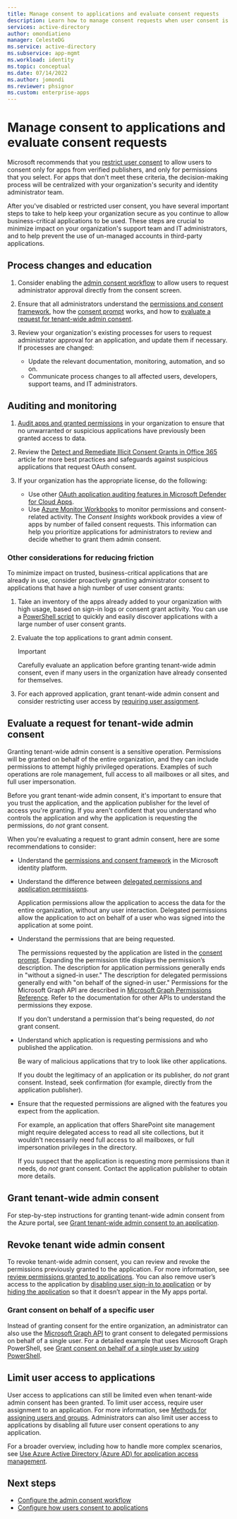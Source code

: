 ```yaml
---
title: Manage consent to applications and evaluate consent requests
description: Learn how to manage consent requests when user consent is disabled or restricted, and how to evaluate a request for tenant-wide admin consent to an application in Azure Active Directory.
services: active-directory
author: omondiatieno
manager: CelesteDG
ms.service: active-directory
ms.subservice: app-mgmt
ms.workload: identity
ms.topic: conceptual
ms.date: 07/14/2022
ms.author: jomondi
ms.reviewer: phsignor
ms.custom: enterprise-apps
---
```


# Manage consent to applications and evaluate consent requests

Microsoft recommends that you [restrict user consent](../../active-directory/manage-apps/configure-user-consent.md) to allow users to consent only for apps from verified publishers, and only for permissions that you select. For apps that don't meet these criteria, the decision-making process will be centralized with your organization's security and identity administrator team.

After you've disabled or restricted user consent, you have several important steps to take to help keep your organization secure as you continue to allow business-critical applications to be used. These steps are crucial to minimize impact on your organization's support team and IT administrators, and to help prevent the use of un-managed accounts in third-party applications.

## Process changes and education

 1. Consider enabling the [admin consent workflow](configure-admin-consent-workflow.md) to allow users to request administrator approval directly from the consent screen.

 1. Ensure that all administrators understand the [permissions and consent framework](../develop/consent-framework.md), how the [consent prompt](../develop/application-consent-experience.md) works, and how to [evaluate a request for tenant-wide admin consent](#evaluate-a-request-for-tenant-wide-admin-consent).

 1. Review your organization's existing processes for users to request administrator approval for an application, and update them if necessary. If processes are changed:
    * Update the relevant documentation, monitoring, automation, and so on.
    * Communicate process changes to all affected users, developers, support teams, and IT administrators.

## Auditing and monitoring

1. [Audit apps and granted permissions](../../security/fundamentals/steps-secure-identity.md#audit-apps-and-consented-permissions) in your organization to ensure that no unwarranted or suspicious applications have previously been granted access to data.

2. Review the [Detect and Remediate Illicit Consent Grants in Office 365](/microsoft-365/security/office-365-security/detect-and-remediate-illicit-consent-grants) article for more best practices and safeguards against suspicious applications that request OAuth consent.

3. If your organization has the appropriate license, do the following:

    * Use other [OAuth application auditing features in Microsoft Defender for Cloud Apps](/cloud-app-security/investigate-risky-oauth).
    * Use [Azure Monitor Workbooks](../reports-monitoring/howto-use-azure-monitor-workbooks.md)  to monitor permissions and consent-related activity. The *Consent Insights* workbook provides a view of apps by number of failed consent requests. This information can help you prioritize applications for administrators to review and decide whether to grant them admin consent.

### Other considerations for reducing friction

To minimize impact on trusted, business-critical applications that are already in use, consider proactively granting administrator consent to applications that have a high number of user consent grants:

1. Take an inventory of the apps already added to your organization with high usage, based on sign-in logs or consent grant activity. You can use a [PowerShell script](https://gist.github.com/psignoret/41793f8c6211d2df5051d77ca3728c09) to quickly and easily discover applications with a large number of user consent grants.

2. Evaluate the top applications to grant admin consent.

   > [!IMPORTANT]
   > Carefully evaluate an application before granting tenant-wide admin consent, even if many users in the organization have already consented for themselves.
3. For each approved application, grant tenant-wide admin consent and consider restricting user access by [requiring user assignment](assign-user-or-group-access-portal.md).

## Evaluate a request for tenant-wide admin consent

Granting tenant-wide admin consent is a sensitive operation.  Permissions will be granted on behalf of the entire organization, and they can include permissions to attempt highly privileged operations. Examples of such operations are role management, full access to all mailboxes or all sites, and full user impersonation.

Before you grant tenant-wide admin consent, it's important to ensure that you trust the application, and the application publisher for the level of access you're granting. If you aren't confident that you understand who controls the application and why the application is requesting the permissions, do *not* grant consent.

When you're evaluating a request to grant admin consent, here are some recommendations to consider:

* Understand the [permissions and consent framework](../develop/consent-framework.md) in the Microsoft identity platform.

* Understand the difference between [delegated permissions and application permissions](../develop/v2-permissions-and-consent.md#permission-types).

   Application permissions allow the application to access the data for the entire organization, without any user interaction. Delegated permissions allow the application to act on behalf of a user who was signed into the application at some point.

* Understand the permissions that are being requested.

   The permissions requested by the application are listed in the [consent prompt](../develop/application-consent-experience.md). Expanding the permission title displays the permission’s description. The description for application permissions generally ends in "without a signed-in user." The description for delegated permissions generally end with "on behalf of the signed-in user." Permissions for the Microsoft Graph API are described in [Microsoft Graph Permissions Reference](/graph/permissions-reference). Refer to the documentation for other APIs to understand the permissions they expose.

   If you don't understand a permission that's being requested, do *not* grant consent.

* Understand which application is requesting permissions and who published the application.

   Be wary of malicious applications that try to look like other applications.

   If you doubt the legitimacy of an application or its publisher, do *not* grant consent. Instead, seek confirmation (for example, directly from the application publisher).

* Ensure that the requested permissions are aligned with the features you expect from the application.

   For example, an application that offers SharePoint site management might require delegated access to read all site collections, but it wouldn't necessarily need full access to all mailboxes, or full impersonation privileges in the directory.

   If you suspect that the application is requesting more permissions than it needs, do *not* grant consent. Contact the application publisher to obtain more details.

## Grant tenant-wide admin consent

For step-by-step instructions for granting tenant-wide admin consent from the Azure portal, see [Grant tenant-wide admin consent to an application](grant-admin-consent.md).

## Revoke tenant wide admin consent

To revoke tenant-wide admin consent, you can review and revoke the permissions previously granted to the application. For more information, see [review permissions granted to applications](manage-application-permissions.md). You can also remove user’s access to the application by [disabling user sign-in to application](disable-user-sign-in-portal.md) or by [hiding the application](hide-application-from-user-portal.md) so that it doesn’t appear in the My apps portal.

### Grant consent on behalf of a specific user

Instead of granting consent for the entire organization, an administrator can also use the [Microsoft Graph API](/graph/use-the-api) to grant consent to delegated permissions on behalf of a single user. For a detailed example that uses Microsoft Graph PowerShell, see [Grant consent on behalf of a single user by using PowerShell](grant-consent-single-user.md).

## Limit user access to applications

User access to applications can still be limited even when tenant-wide admin consent has been granted. To limit user access, require user assignment to an application. For more information, see [Methods for assigning users and groups](./assign-user-or-group-access-portal.md). Administrators can also limit user access to applications by disabling all future user consent operations to any application.

For a broader overview, including how to handle more complex scenarios, see [Use Azure Active Directory (Azure AD) for application access management](what-is-access-management.md).

## Next steps

- [Configure the admin consent workflow](configure-admin-consent-workflow.md)
- [Configure how users consent to applications](configure-user-consent.md)
